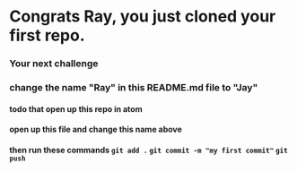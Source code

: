 # Congrats Ray, you just cloned your first repo.

### Your next challenge

### change the name "Ray" in this README.md file to "Jay"

#### todo that open up this repo in atom

#### open up this file and change this name above

#### then run these commands `git add .` `git commit -m "my first commit"` `git push`
